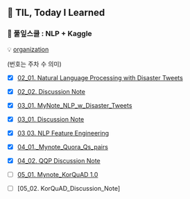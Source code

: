 ## :black_heart: TIL, Today I Learned


### 🌱 풀잎스쿨 : NLP + Kaggle
💡 [organization](https://github.com/MLFS19-NLP)

(번호는 주차 수 의미)

- [x] [02_01. Natural Language Processing with Disaster Tweets](https://github.com/soyounson/TIL-NLP/blob/main/02_NLP_w_Disaster_Tweets.md)
- [x] [02_02. Discussion Note](https://github.com/soyounson/TIL-NLP/blob/main/02_Discussion_note.md) 
- [x] [03_01. MyNote_NLP_w_Disaster_Tweets](https://github.com/soyounson/TIL-NLP/blob/main/03_01_MyNote_NLP_w_Disaster_Tweets.md)
- [x] [03_01. Discussion Note](https://github.com/soyounson/TIL-NLP/blob/main/03_02_Discussion_note.md)
- [x] [03 03. NLP Feature Engineering](https://github.com/soyounson/TIL-NLP/blob/main/03_03_NLP_Feature_Engineering.md) 
- [x] [04_01._Mynote_Quora_Qs_pairs](https://github.com/soyounson/TIL-NLP/blob/main/04_01_Mynote_Quora_Qs_pairs.md)
- [x] [04_02. QQP Discussion Note](https://github.com/soyounson/TIL-NLP/blob/main/04_02_Discussion_note.md)
- [ ] [05_01. Mynote_KorQuAD 1.0](https://github.com/soyounson/TIL-NLP/blob/main/05_01_Mynote_KorQuAD.md)
- [ ] [05_02. KorQuAD_Discussion_Note]


